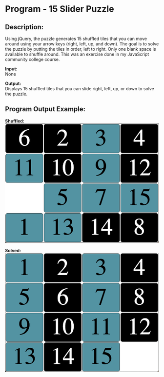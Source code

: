 # Program - 15 Slider Puzzle

## Description: 
Using jQuery, the puzzle generates 15 shuffled tiles that you can move around using your arrow keys (right, left, up, and down). The goal is to solve the puzzle by putting the tiles in order, left to right. Only one blank space is available to shuffle around. This was an exercise done in my JavaScript community college course.

**Input:**      
None

**Output:**     
Displays 15 shuffled tiles that you can slide right, left, up, or down to solve the puzzle. 

## Program Output Example:
**Shuffled:**  
![](images/screenshot_program-output_1.png)

**Solved:**  
![](images/screenshot_program-output_2.png)
